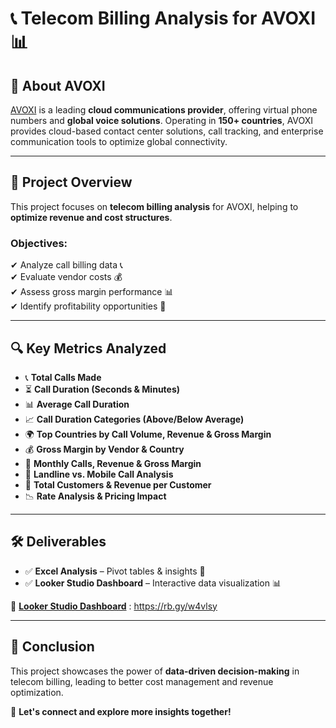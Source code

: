 # 📞 Telecom Billing Analysis for AVOXI 📊

## 🔹 About AVOXI  
[AVOXI](https://www.avoxi.com/) is a leading **cloud communications provider**, offering virtual phone numbers and **global voice solutions**. Operating in **150+ countries**, AVOXI provides cloud-based contact center solutions, call tracking, and enterprise communication tools to optimize global connectivity.  

---

## 📌 Project Overview  
This project focuses on **telecom billing analysis** for AVOXI, helping to **optimize revenue and cost structures**.  

### **Objectives:**  
✔ Analyze call billing data 📞  
✔ Evaluate vendor costs 💰  
✔ Assess gross margin performance 📊  
✔ Identify profitability opportunities 🚀  

---

## 🔍 Key Metrics Analyzed  
- 📞 **Total Calls Made**  
- ⏳ **Call Duration (Seconds & Minutes)**  
- 📊 **Average Call Duration**  
- 📈 **Call Duration Categories (Above/Below Average)**  
- 🌍 **Top Countries by Call Volume, Revenue & Gross Margin**  
- 💰 **Gross Margin by Vendor & Country**  
- 📅 **Monthly Calls, Revenue & Gross Margin**  
- 📡 **Landline vs. Mobile Call Analysis**  
- 👥 **Total Customers & Revenue per Customer**  
- 📉 **Rate Analysis & Pricing Impact**  

---

## 🛠 Deliverables  
- ✅ **Excel Analysis** – Pivot tables & insights 📑  
- ✅ **Looker Studio Dashboard** – Interactive data visualization 📊  

🔗 **[Looker Studio Dashboard](#)** : https://rb.gy/w4vlsy

---

## 🚀 Conclusion  
This project showcases the power of **data-driven decision-making** in telecom billing, leading to better cost management and revenue optimization.  

💬 **Let's connect and explore more insights together!**  

